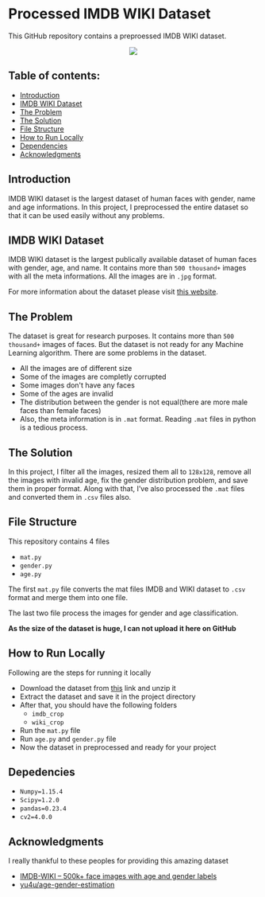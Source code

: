 # Processed IMDB WIKI Dataset

This GitHub repository contains a preproessed IMDB WIKI dataset.

<p align="center">
  <img src="https://user-images.githubusercontent.com/34741145/51108233-75bac680-1817-11e9-8b79-6a1ee05d8aa4.png" />
</p>

## Table of contents:
- [Introduction](#introduction)
- [IMDB WIKI Dataset](#imdb-wiki-dataset)
- [The Problem](#the-problem)
- [The Solution](#the-solution)
- [File Structure](#file-structure)
- [How to Run Locally](#how-to-run-locally)
- [Dependencies](#dependencies)
- [Acknowledgments](#acknowledgments)

## Introduction
IMDB WIKI dataset is the largest dataset of human faces with gender, name and age informations. In this project, I preprocessed the entire dataset so that it can be used easily without any problems.


## IMDB WIKI Dataset
IMDB WIKI dataset is the largest publically available dataset of human faces with gender, age, and name. It contains more than `500 thousand+` images with all the meta informations. All the images are in `.jpg` format. 

For more information about the dataset please visit [this website](https://data.vision.ee.ethz.ch/cvl/rrothe/imdb-wiki/).

## The Problem
The dataset is great for research purposes. It contains more than `500 thousand+` images of faces. But the dataset is not ready for any Machine Learning algorithm. There are some problems in the dataset. 

  - All the images are of different size
  - Some of the images are completly corrupted
  - Some images don't have any faces
  - Some of the ages are invalid
  - The distribution between the gender is not equal(there are more male faces than female faces)
  - Also, the meta information is in `.mat` format. Reading `.mat` files in python is a tedious process.

## The Solution
In this project, I filter all the images, resized them all to `128x128`, remove all the images with invalid age, fix the gender distribution problem, and save them in proper format. Along with that, I’ve also processed the `.mat` files and converted them in `.csv` files also.

## File Structure
This repository contains 4 files
 - `mat.py`
 - `gender.py`
 - `age.py`

The first `mat.py` file converts the mat files IMDB and WIKI dataset to `.csv` format and merge them into one file.  

The last two file process the images for gender and age classification.

**As the size of the dataset is huge, I can not upload it here on GitHub**


## How to Run Locally
Following are the steps for running it locally
  - Download the dataset from [this](https://data.vision.ee.ethz.ch/cvl/rrothe/imdb-wiki/) link and unzip it
  - Extract the dataset and save it in the project directory
  - After that, you should have the following folders
    - `imdb_crop`
    - `wiki_crop`
  - Run the `mat.py` file
  - Run `age.py` and `gender.py` file
  - Now the dataset in preprocessed and ready for your project

## Depedencies
  - `Numpy=1.15.4`
  - `Scipy=1.2.0`
  - `pandas=0.23.4`
  - `cv2=4.0.0`

## Acknowledgments
I really thankful to these peoples for providing this amazing dataset
  - [IMDB-WIKI – 500k+ face images with age and gender labels](https://data.vision.ee.ethz.ch/cvl/rrothe/imdb-wiki/)
  - [yu4u/age-gender-estimation](https://github.com/yu4u/age-gender-estimation)


